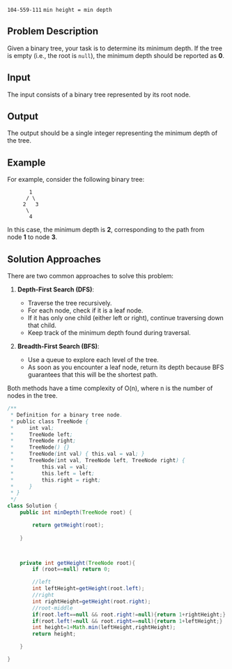 `104-559-111`
`min height = min depth`

## Problem Description

Given a binary tree, your task is to determine its minimum depth. If the tree is empty (i.e., the root is `null`), the minimum depth should be reported as **0**.

## Input

The input consists of a binary tree represented by its root node.

## Output

The output should be a single integer representing the minimum depth of the tree.

## Example

For example, consider the following binary tree:

```
       1 
      / \ 
     2   3 
      \ 
       4
```

In this case, the minimum depth is **2**, corresponding to the path from node **1** to node **3**.

## Solution Approaches

There are two common approaches to solve this problem:

1. **Depth-First Search (DFS)**:
    
    - Traverse the tree recursively.
    - For each node, check if it is a leaf node.
    - If it has only one child (either left or right), continue traversing down that child.
    - Keep track of the minimum depth found during traversal.
    
2. **Breadth-First Search (BFS)**:
    
    - Use a queue to explore each level of the tree.
    - As soon as you encounter a leaf node, return its depth because BFS guarantees that this will be the shortest path.
    

Both methods have a time complexity of O(n), where n is the number of nodes in the tree.

```java
/**
 * Definition for a binary tree node.
 * public class TreeNode {
 *     int val;
 *     TreeNode left;
 *     TreeNode right;
 *     TreeNode() {}
 *     TreeNode(int val) { this.val = val; }
 *     TreeNode(int val, TreeNode left, TreeNode right) {
 *         this.val = val;
 *         this.left = left;
 *         this.right = right;
 *     }
 * }
 */
class Solution {
    public int minDepth(TreeNode root) {

        return getHeight(root);
        
    }



    private int getHeight(TreeNode root){
        if (root==null) return 0;

        //left
        int leftHeight=getHeight(root.left);
        //right 
        int rightHeight=getHeight(root.right); 
        //root-middle 
        if(root.left==null && root.right!=null){return 1+rightHeight;}
        if(root.left!=null && root.right==null){return 1+leftHeight;}
        int height=1+Math.min(leftHeight,rightHeight); 
        return height;

    }

}
```
